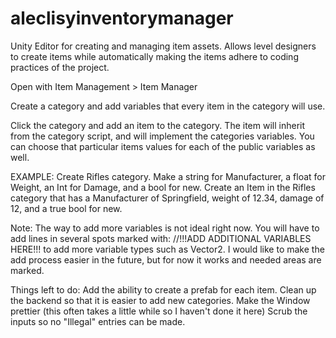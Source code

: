 # aleclisyinventorymanager
Unity Editor for creating and managing item assets. 
Allows level designers to create items while automatically making the items adhere to coding practices of the project.

Open with Item Management > Item Manager

Create a category and add variables that every item in the category will use.

Click the category and add an item to the category. The item will inherit from the category script, and will implement the categories variables.
You can choose that particular items values for each of the public variables as well.

EXAMPLE:
Create Rifles category.
Make a string for Manufacturer, a float for Weight, an Int for Damage, and a bool for new.
Create an Item in the Rifles category that has a Manufacturer of Springfield, weight of 12.34, damage of 12, and a true bool for new.

Note: The way to add more variables is not ideal right now. You will have to add lines in several spots marked with:
//!!!ADD ADDITIONAL VARIABLES HERE!!!
to add more variable types such as Vector2.
I would like to make the add process easier in the future, but for now it works and needed areas are marked.

Things left to do:
Add the ability to create a prefab for each item.
Clean up the backend so that it is easier to add new categories.
Make the Window prettier (this often takes a little while so I haven't done it here)
Scrub the inputs so no "Illegal" entries can be made.
